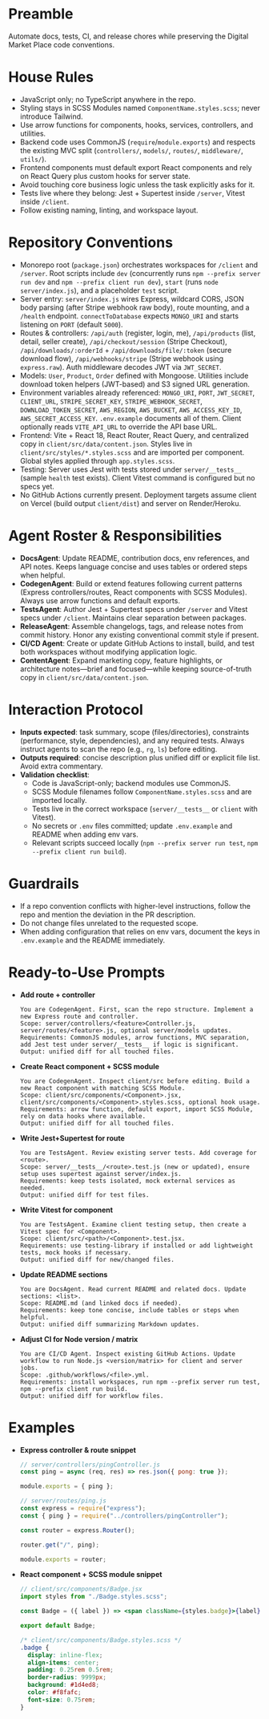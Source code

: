 # Preamble
Automate docs, tests, CI, and release chores while preserving the Digital Market Place code conventions.

# House Rules
- JavaScript only; no TypeScript anywhere in the repo.
- Styling stays in SCSS Modules named `ComponentName.styles.scss`; never introduce Tailwind.
- Use arrow functions for components, hooks, services, controllers, and utilities.
- Backend code uses CommonJS (`require`/`module.exports`) and respects the existing MVC split (`controllers/`, `models/`, `routes/`, `middleware/`, `utils/`).
- Frontend components must default export React components and rely on React Query plus custom hooks for server state.
- Avoid touching core business logic unless the task explicitly asks for it.
- Tests live where they belong: Jest + Supertest inside `/server`, Vitest inside `/client`.
- Follow existing naming, linting, and workspace layout.

# Repository Conventions
- Monorepo root (`package.json`) orchestrates workspaces for `/client` and `/server`. Root scripts include `dev` (concurrently runs `npm --prefix server run dev` and `npm --prefix client run dev`), `start` (runs `node server/index.js`), and a placeholder `test` script.
- Server entry: `server/index.js` wires Express, wildcard CORS, JSON body parsing (after Stripe webhook raw body), route mounting, and a `/health` endpoint. `connectToDatabase` expects `MONGO_URI` and starts listening on `PORT` (default `5000`).
- Routes & controllers: `/api/auth` (register, login, me), `/api/products` (list, detail, seller create), `/api/checkout/session` (Stripe Checkout), `/api/downloads/:orderId` + `/api/downloads/file/:token` (secure download flow), `/api/webhooks/stripe` (Stripe webhook using `express.raw`). Auth middleware decodes JWT via `JWT_SECRET`.
- Models: `User`, `Product`, `Order` defined with Mongoose. Utilities include download token helpers (JWT-based) and S3 signed URL generation.
- Environment variables already referenced: `MONGO_URI`, `PORT`, `JWT_SECRET`, `CLIENT_URL`, `STRIPE_SECRET_KEY`, `STRIPE_WEBHOOK_SECRET`, `DOWNLOAD_TOKEN_SECRET`, `AWS_REGION`, `AWS_BUCKET`, `AWS_ACCESS_KEY_ID`, `AWS_SECRET_ACCESS_KEY`. `.env.example` documents all of them. Client optionally reads `VITE_API_URL` to override the API base URL.
- Frontend: Vite + React 18, React Router, React Query, and centralized copy in `client/src/data/content.json`. Styles live in `client/src/styles/*.styles.scss` and are imported per component. Global styles applied through `app.styles.scss`.
- Testing: Server uses Jest with tests stored under `server/__tests__` (sample `health` test exists). Client Vitest command is configured but no specs yet.
- No GitHub Actions currently present. Deployment targets assume client on Vercel (build output `client/dist`) and server on Render/Heroku.

# Agent Roster & Responsibilities
- **DocsAgent**: Update README, contribution docs, env references, and API notes. Keeps language concise and uses tables or ordered steps when helpful.
- **CodegenAgent**: Build or extend features following current patterns (Express controllers/routes, React components with SCSS Modules). Always use arrow functions and default exports.
- **TestsAgent**: Author Jest + Supertest specs under `/server` and Vitest specs under `/client`. Maintains clear separation between packages.
- **ReleaseAgent**: Assemble changelogs, tags, and release notes from commit history. Honor any existing conventional commit style if present.
- **CI/CD Agent**: Create or update GitHub Actions to install, build, and test both workspaces without modifying application logic.
- **ContentAgent**: Expand marketing copy, feature highlights, or architecture notes—brief and focused—while keeping source-of-truth copy in `client/src/data/content.json`.

# Interaction Protocol
- **Inputs expected**: task summary, scope (files/directories), constraints (performance, style, dependencies), and any required tests. Always instruct agents to scan the repo (e.g., `rg`, `ls`) before editing.
- **Outputs required**: concise description plus unified diff or explicit file list. Avoid extra commentary.
- **Validation checklist**:
  - Code is JavaScript-only; backend modules use CommonJS.
  - SCSS Module filenames follow `ComponentName.styles.scss` and are imported locally.
  - Tests live in the correct workspace (`server/__tests__` or `client` with Vitest).
  - No secrets or `.env` files committed; update `.env.example` and README when adding env vars.
  - Relevant scripts succeed locally (`npm --prefix server run test`, `npm --prefix client run build`).

# Guardrails
- If a repo convention conflicts with higher-level instructions, follow the repo and mention the deviation in the PR description.
- Do not change files unrelated to the requested scope.
- When adding configuration that relies on env vars, document the keys in `.env.example` and the README immediately.

# Ready-to-Use Prompts
- **Add route + controller**
  ```
  You are CodegenAgent. First, scan the repo structure. Implement a new Express route and controller.
  Scope: server/controllers/<feature>Controller.js, server/routes/<feature>.js, optional server/models updates.
  Requirements: CommonJS modules, arrow functions, MVC separation, add Jest test under server/__tests__ if logic is significant.
  Output: unified diff for all touched files.
  ```
- **Create React component + SCSS module**
  ```
  You are CodegenAgent. Inspect client/src before editing. Build a new React component with matching SCSS Module.
  Scope: client/src/components/<Component>.jsx, client/src/components/<Component>.styles.scss, optional hook usage.
  Requirements: arrow function, default export, import SCSS Module, rely on data hooks where available.
  Output: unified diff for all touched files.
  ```
- **Write Jest+Supertest for route**
  ```
  You are TestsAgent. Review existing server tests. Add coverage for <route>.
  Scope: server/__tests__/<route>.test.js (new or updated), ensure setup uses supertest against server/index.js.
  Requirements: keep tests isolated, mock external services as needed.
  Output: unified diff for test files.
  ```
- **Write Vitest for component**
  ```
  You are TestsAgent. Examine client testing setup, then create a Vitest spec for <Component>.
  Scope: client/src/<path>/<Component>.test.jsx.
  Requirements: use testing-library if installed or add lightweight tests, mock hooks if necessary.
  Output: unified diff for new/changed files.
  ```
- **Update README sections**
  ```
  You are DocsAgent. Read current README and related docs. Update sections: <list>.
  Scope: README.md (and linked docs if needed).
  Requirements: keep tone concise, include tables or steps when helpful.
  Output: unified diff summarizing Markdown updates.
  ```
- **Adjust CI for Node version / matrix**
  ```
  You are CI/CD Agent. Inspect existing GitHub Actions. Update workflow to run Node.js <version/matrix> for client and server jobs.
  Scope: .github/workflows/<file>.yml.
  Requirements: install workspaces, run npm --prefix server run test, npm --prefix client run build.
  Output: unified diff for workflow files.
  ```

# Examples
- **Express controller & route snippet**
  ```js
  // server/controllers/pingController.js
  const ping = async (req, res) => res.json({ pong: true });

  module.exports = { ping };
  ```
  ```js
  // server/routes/ping.js
  const express = require("express");
  const { ping } = require("../controllers/pingController");

  const router = express.Router();

  router.get("/", ping);

  module.exports = router;
  ```
- **React component + SCSS module snippet**
  ```jsx
  // client/src/components/Badge.jsx
  import styles from "./Badge.styles.scss";

  const Badge = ({ label }) => <span className={styles.badge}>{label}</span>;

  export default Badge;
  ```
  ```scss
  /* client/src/components/Badge.styles.scss */
  .badge {
    display: inline-flex;
    align-items: center;
    padding: 0.25rem 0.5rem;
    border-radius: 9999px;
    background: #1d4ed8;
    color: #f8fafc;
    font-size: 0.75rem;
  }
  ```
